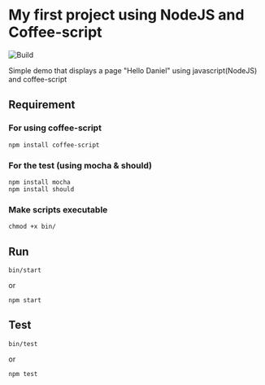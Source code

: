 # My first project using NodeJS and Coffee-script

![Build](https://travis-ci.org/daniel-ece/myfirstproject.svg?branch=master)

Simple demo that displays a page "Hello Daniel" using javascript(NodeJS) and coffee-script

## Requirement
### For using coffee-script
```
npm install coffee-script
```

### For the test (using mocha & should)
```
npm install mocha
npm install should
```

### Make scripts executable
```
chmod +x bin/
```

## Run
```
bin/start
```
or
```
npm start
```

## Test
```
bin/test
```
or
```
npm test
```

